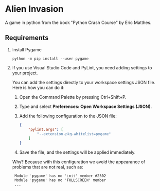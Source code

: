 # Alien Invasion

A game in python from the book "Python Crash Course" by Eric Matthes.

## Requirements

1. Install Pygame

    ```shell
    python -m pip install --user pygame
    ````

2. If you use Visual Studio Code and PyLint, you need adding settings to your project.

    You can add the settings directly to your workspace settings JSON file. Here is how you can do it:

    1. Open the Command Palette by pressing Ctrl+Shift+P.
    2. Type and select **Preferences: Open Workspace Settings (JSON)**.
    3. Add the following configuration to the JSON file:

        ```json
        {
            "pylint.args": [
                "--extension-pkg-whitelist=pygame"
            ]      
        }
        ```

    4. Save the file, and the settings will be applied immediately.

    Why? Because with this configuration we avoid the appearance of problems that are not real, such as:

    ```log
     Module 'pygame' has no 'init' member #2502
     Module 'pygame' has no 'FULLSCREEN' member
     ...
    ```
